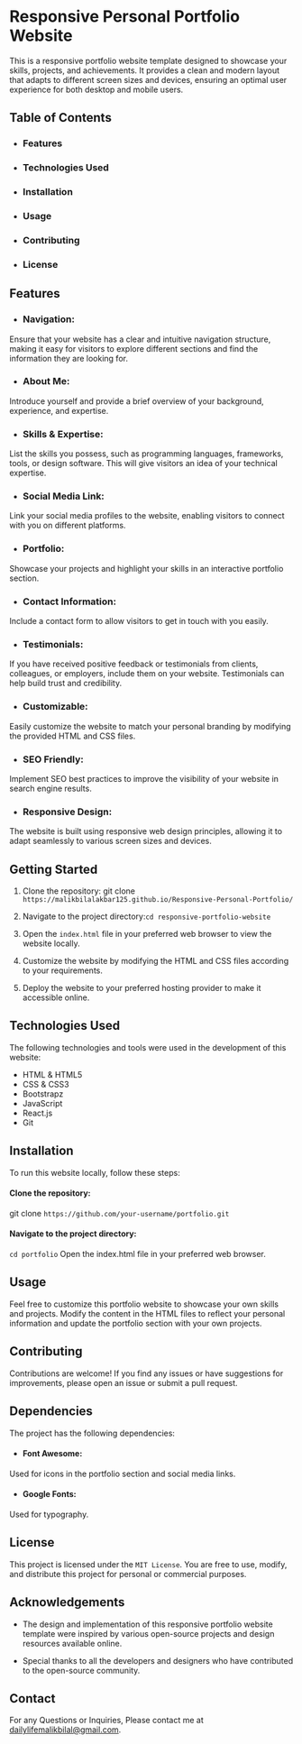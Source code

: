 # Responsive Personal Portfolio Website

This is a responsive portfolio website template designed to showcase your skills, projects, and achievements. It provides a clean and modern layout that adapts to different screen sizes and devices, ensuring an optimal user experience for both desktop and mobile users.

## Table of Contents

- ### Features
- ### Technologies Used
- ### Installation
- ### Usage
- ### Contributing
- ### License

## Features 
- ### Navigation: 
Ensure that your website has a clear and intuitive navigation structure, making it easy for visitors to explore different sections and find the information they are looking for.

- ### About Me:
Introduce yourself and provide a brief overview of your background, experience, and expertise.

- ### Skills & Expertise:
List the skills you possess, such as programming languages, frameworks, tools, or design software. This will give visitors an idea of your technical expertise.

- ### Social Media Link:
Link your social media profiles to the website, enabling visitors to connect with you on different platforms.

- ### Portfolio: 
Showcase your projects and highlight your skills in an interactive portfolio section.

- ### Contact Information:
Include a contact form to allow visitors to get in touch with you easily.

- ### Testimonials: 
If you have received positive feedback or testimonials from clients, colleagues, or employers, include them on your website. Testimonials can help build trust and credibility.

- ### Customizable:
Easily customize the website to match your personal branding by modifying the provided HTML and CSS files.

- ### SEO Friendly:
Implement SEO best practices to improve the visibility of your website in search engine results.

- ### Responsive Design:
The website is built using responsive web design principles, allowing it to adapt seamlessly to various screen sizes and devices.

## Getting Started

1. Clone the repository: git clone `https://malikbilalakbar125.github.io/Responsive-Personal-Portfolio/`

2. Navigate to the project directory:`cd responsive-portfolio-website`

3. Open the `index.html` file in your preferred web browser to view the website locally.

4. Customize the website by modifying the HTML and CSS files according to your requirements.
5. Deploy the website to your preferred hosting provider to make it accessible online.

## Technologies Used
The following technologies and tools were used in the development of this website:

- HTML & HTML5
- CSS & CSS3
- Bootstrapz
- JavaScript
- React.js
- Git


## Installation
To run this website locally, follow these steps:

#### Clone the repository:
git clone `https://github.com/your-username/portfolio.git`

#### Navigate to the project directory: 
`cd portfolio`
Open the index.html file in your preferred web browser.

## Usage
Feel free to customize this portfolio website to showcase your own skills and projects. Modify the content in the HTML files to reflect your personal information and update the portfolio section with your own projects.

## Contributing
Contributions are welcome! If you find any issues or have suggestions for improvements, please open an issue or submit a pull request.

## Dependencies
The project has the following dependencies:

- #### Font Awesome:
Used for icons in the portfolio section and social media links.
- #### Google Fonts:
 Used for typography.
 
 ## License
This project is licensed under the `MIT License`. You are free to use, modify, and distribute this project for personal or commercial purposes.

## Acknowledgements

- The design and implementation of this responsive portfolio website template were inspired by various open-source projects and design resources available online.

- Special thanks to all the developers and designers who have contributed to the open-source community.

## Contact
For any Questions or Inquiries, Please contact me at dailylifemalikbilal@gmail.com.
